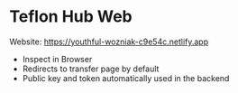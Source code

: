 # Teflon Hub Web

Website: https://youthful-wozniak-c9e54c.netlify.app

- Inspect in Browser
- Redirects to transfer page by default
- Public key and token automatically used in the backend
